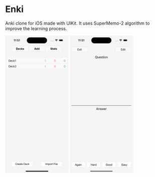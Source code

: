 # Enki
Anki clone for iOS made with UIKit. It uses SuperMemo-2 algorithm to improve the learning process.


<img src="resources/images/screenshot1.png" width="40%" height="40%"> <img src="resources/images/screenshot2.png" width="40%" height="40%">
